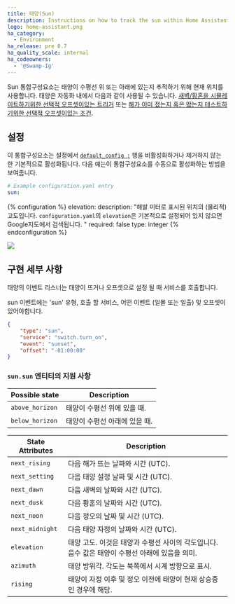 ```yaml
---
title: 태양(Sun)
description: Instructions on how to track the sun within Home Assistant.
logo: home-assistant.png
ha_category:
  - Environment
ha_release: pre 0.7
ha_quality_scale: internal
ha_codeowners:
  - '@Swamp-Ig'
---
```


Sun 통합구성요소는 태양이 수평선 위 또는 아래에 있는지 추적하기 위해 현재 위치를 사용합니다.
태양은 자동화 내에서 다음과 같이 사용될 수 있습니다. 
[새벽/황혼을 시뮬레이트하기위한 선택적 오프셋이있는 트리거][sun_trigger] 또는 [해가 이미 졌는지 혹은 떴는지 테스트하기위한 선택적 오프셋이있는 조건][sun_condition].

[sun_trigger]: /docs/automation/trigger/#sun-trigger
[sun_condition]: /docs/scripts/conditions/#sun-condition

## 설정

이 통합구성요소는 설정에서 [`default_config :`](https://www.home-assistant.io/integrations/default_config/) 행을 비활성화하거나 제거하지 않는 한 기본적으로 활성화됩니다. 다음 예는이 통합구성요소를 수동으로 활성화하는 방법을 보여줍니다.

```yaml
# Example configuration.yaml entry
sun:
```

{% configuration %}
elevation:
  description: "해발 미터로 표시된 위치의 (물리적) 고도입니다. `configuration.yaml`의 `elevation`은 기본적으로 설정되어 있지 않으면 Google지도에서 검색됩니다. "
  required: false
  type: integer
{% endconfiguration %}

<p class='img'>
<img src='/images/screenshots/more-info-dialog-sun.png' />
</p>

## 구현 세부 사항

태양의 이벤트 리스너는 태양이 뜨거나 오프셋으로 설정 될 때 서비스를 호출합니다.

sun 이벤트에는 'sun' 유형, 호출 할 서비스, 어떤 이벤트 (일몰 또는 일출) 및 오프셋이 있어야합니다.

```json
{
    "type": "sun",
    "service": "switch.turn_on",
    "event": "sunset",
    "offset": "-01:00:00"
}
```

### `sun.sun` 엔티티의 지원 사항

| Possible state | Description |
| --------- | ----------- |
| `above_horizon` | 태양이 수평선 위에 있을 때.
| `below_horizon` | 태양이 수평선 아래에 있을 때.

| State Attributes | Description |
| --------- | ----------- |
| `next_rising` | 다음 해가 뜨는 날짜와 시간 (UTC).
| `next_setting` | 다음 태양 설정 날짜 및 시간 (UTC).
| `next_dawn` | 다음 새벽의 날짜와 시간 (UTC).
| `next_dusk` | 다음 황혼의 날짜와 시간 (UTC).
| `next_noon` | 다음 정오의 날짜 및 시간 (UTC).
| `next_midnight` | 다음 태양 자정의 날짜와 시간 (UTC).
| `elevation` |  태양 고도. 이것은 태양과 수평선 사이의 각도입니다. 음수 값은 태양이 수평선 아래에 있음을 의미.
| `azimuth` | 태양 방위각. 각도는 북쪽에서 시계 방향으로 표시.
| `rising` | 태양이 자정 이후 및 정오 이전에 태양이 현재 상승중인 경우에 해당.
